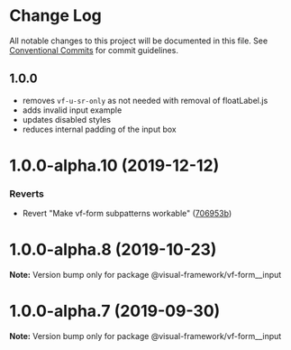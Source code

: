 # Change Log

All notable changes to this project will be documented in this file.
See [Conventional Commits](https://conventionalcommits.org) for commit guidelines.


## 1.0.0

- removes `vf-u-sr-only` as not needed with removal of floatLabel.js
- adds invalid input example
- updates disabled styles
- reduces internal padding of the input box

# 1.0.0-alpha.10 (2019-12-12)

### Reverts

* Revert "Make vf-form subpatterns workable" ([706953b](https://github.com/visual-framework/vf-core/commit/706953b6fcfbbd1965d17b2ca082432af90ab752))

# 1.0.0-alpha.8 (2019-10-23)

**Note:** Version bump only for package @visual-framework/vf-form__input

# 1.0.0-alpha.7 (2019-09-30)

**Note:** Version bump only for package @visual-framework/vf-form__input
